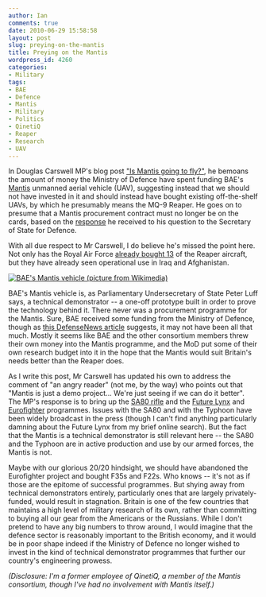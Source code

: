 ```yaml
---
author: Ian
comments: true
date: 2010-06-29 15:58:58
layout: post
slug: preying-on-the-mantis
title: Preying on the Mantis
wordpress_id: 4260
categories:
- Military
tags:
- BAE
- Defence
- Mantis
- Military
- Politics
- QinetiQ
- Reaper
- Research
- UAV
---
```


In Douglas Carswell MP's blog post ["Is Mantis going to fly?"](http://www.talkcarswell.com/show.aspx?id=1472), he bemoans the amount of money the Ministry of Defence have spent funding BAE's [Mantis](http://en.wikipedia.org/wiki/BAE_Mantis) unmanned aerial vehicle (UAV), suggesting instead that we should not have invested in it and should instead have bought existing off-the-shelf UAVs, by which he presumably means the MQ-9 Reaper.  He goes on to presume that a Mantis procurement contract must no longer be on the cards, based on the [response](http://www.theyworkforyou.com/wrans/?id=2010-06-21a.2694.h&s=speaker%3A11621#g2694.q0) he received to his question to the Secretary of State for Defence.

With all due respect to Mr Carswell, I do believe he's missed the point here.  Not only has the Royal Air Force [already bought 13](http://en.wikipedia.org/wiki/MQ-9_Reaper#United_Kingdom) of the Reaper aircraft, but they have already seen operational use in Iraq and Afghanistan.

[![BAE's Mantis vehicle (picture from Wikimedia)](https://files.ianrenton.com/sites/blog/2010/06/800px-BAEMantisMockUp-300x99.jpg)](https://files.ianrenton.com/sites/blog/2010/06/800px-BAEMantisMockUp.jpg)

BAE's Mantis vehicle is, as Parliamentary Undersecretary of State Peter Luff says, a technical demonstrator -- a one-off prototype built in order to prove the technology behind it.  There never was a procurement programme for the Mantis.  Sure, BAE received some funding from the Ministry of Defence, though as [this DefenseNews article](http://www.defensenews.com/osd_story.php?sh=VSDF&i=3625470&c=EUR&s=AIR) suggests, it may not have been all that much.  Mostly it seems like BAE and the other consortium members threw their own money into the Mantis programme, and the MoD put some of their own research budget into it in the hope that the Mantis would suit Britain's needs better than the Reaper does.

As I write this post, Mr Carswell has updated his own to address the comment of "an angry reader" (not me, by the way) who points out that "Mantis is just a demo project... We're just seeing if we can do it better".  The MP's response is to bring up the [SA80 rifle](http://en.wikipedia.org/wiki/SA80) and the [Future Lynx](http://en.wikipedia.org/wiki/AgustaWestland_AW159) and [Eurofighter](http://en.wikipedia.org/wiki/Eurofighter_Typhoon) programmes.  Issues with the SA80 and with the Typhoon have been widely broadcast in the press (though I can't find anything particularly damning about the Future Lynx from my brief online search).  But the fact that the Mantis is a technical demonstrator is still relevant here -- the SA80 and the Typhoon are in active production and use by our armed forces, the Mantis is not.

Maybe with our glorious 20/20 hindsight, we should have abandoned the Eurofighter project and bought F35s and F22s.  Who knows -- it's not as if those are the epitome of successful programmes.  But shying away from technical demonstrators entirely, particularly ones that are largely privately-funded, would result in stagnation.  Britain is one of the few countries that maintains a high level of military research of its own, rather than committing to buying all our gear from the Americans or the Russians.  While I don't pretend to have any big numbers to throw around, I would imagine that the defence sector is reasonably important to the British economy, and it would be in poor shape indeed if the Ministry of Defence no longer wished to invest in the kind of technical demonstrator programmes that further our country's engineering prowess.

_(Disclosure: I'm a former employee of QinetiQ, a member of the Mantis consortium, though I've had no involvement with Mantis itself.)_
